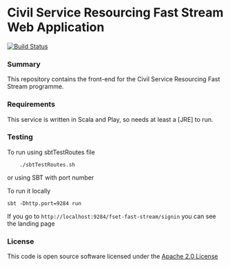 # Civil Service Resourcing Fast Stream Web Application

[![Build Status](https://travis-ci.org/hmrc/fset-faststream-frontend.svg?branch=fset-558)](https://travis-ci.org/hmrc/fset-faststream-frontend)

### Summary
This repository contains the front-end for the Civil Service Resourcing Fast Stream programme.

### Requirements
This service is written in Scala and Play, so needs at least a [JRE] to run.

### Testing
To run using sbtTestRoutes file 

        ./sbtTestRoutes.sh

or using SBT with port number 

To run it locally
	
	sbt -Dhttp.port=9284 run
	

If you go to `http://localhost:9284/fset-fast-stream/signin` you can see the landing page

### License

This code is open source software licensed under the [Apache 2.0 License]("http://www.apache.org/licenses/LICENSE-2.0.html")
